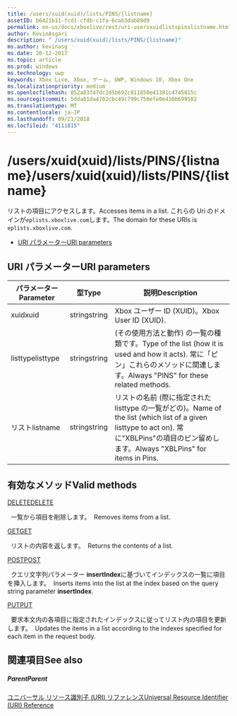 ```yaml
---
title: /users/xuid(xuid)/lists/PINS/{listname}
assetID: b6421b11-fcd1-cfdb-c1fa-6cab3dab89d9
permalink: en-us/docs/xboxlive/rest/uri-usersxuidlistspinslistname.html
author: KevinAsgari
description: " /users/xuid(xuid)/lists/PINS/{listname}"
ms.author: kevinasg
ms.date: 20-12-2017
ms.topic: article
ms.prod: windows
ms.technology: uwp
keywords: Xbox Live, Xbox, ゲーム, UWP, Windows 10, Xbox One
ms.localizationpriority: medium
ms.openlocfilehash: 052a83f47dc2d5b692c811850e41381c4745815c
ms.sourcegitcommit: 5dda01da4702cbc49c799c750efe0e430b699502
ms.translationtype: MT
ms.contentlocale: ja-JP
ms.lasthandoff: 09/21/2018
ms.locfileid: "4111815"
---
```

# <a name="usersxuidxuidlistspinslistname"></a><span data-ttu-id="cdd1e-104">/users/xuid(xuid)/lists/PINS/{listname}</span><span class="sxs-lookup"><span data-stu-id="cdd1e-104">/users/xuid(xuid)/lists/PINS/{listname}</span></span>
<span data-ttu-id="cdd1e-105">リストの項目にアクセスします。</span><span class="sxs-lookup"><span data-stu-id="cdd1e-105">Accesses items in a list.</span></span> <span data-ttu-id="cdd1e-106">これらの Uri のドメインが`eplists.xboxlive.com`します。</span><span class="sxs-lookup"><span data-stu-id="cdd1e-106">The domain for these URIs is `eplists.xboxlive.com`.</span></span>
 
  * [<span data-ttu-id="cdd1e-107">URI パラメーター</span><span class="sxs-lookup"><span data-stu-id="cdd1e-107">URI parameters</span></span>](#ID4EV)
 
<a id="ID4EV"></a>

 
## <a name="uri-parameters"></a><span data-ttu-id="cdd1e-108">URI パラメーター</span><span class="sxs-lookup"><span data-stu-id="cdd1e-108">URI parameters</span></span>
 
| <span data-ttu-id="cdd1e-109">パラメーター</span><span class="sxs-lookup"><span data-stu-id="cdd1e-109">Parameter</span></span>| <span data-ttu-id="cdd1e-110">型</span><span class="sxs-lookup"><span data-stu-id="cdd1e-110">Type</span></span>| <span data-ttu-id="cdd1e-111">説明</span><span class="sxs-lookup"><span data-stu-id="cdd1e-111">Description</span></span>| 
| --- | --- | --- | 
| <span data-ttu-id="cdd1e-112">xuid</span><span class="sxs-lookup"><span data-stu-id="cdd1e-112">xuid</span></span>| <span data-ttu-id="cdd1e-113">string</span><span class="sxs-lookup"><span data-stu-id="cdd1e-113">string</span></span>| <span data-ttu-id="cdd1e-114">Xbox ユーザー ID (XUID)。</span><span class="sxs-lookup"><span data-stu-id="cdd1e-114">Xbox User ID (XUID).</span></span>| 
| <span data-ttu-id="cdd1e-115">listtype</span><span class="sxs-lookup"><span data-stu-id="cdd1e-115">listtype</span></span>| <span data-ttu-id="cdd1e-116">string</span><span class="sxs-lookup"><span data-stu-id="cdd1e-116">string</span></span>| <span data-ttu-id="cdd1e-117">(その使用方法と動作) の一覧の種類です。</span><span class="sxs-lookup"><span data-stu-id="cdd1e-117">Type of the list (how it is used and how it acts).</span></span> <span data-ttu-id="cdd1e-118">常に「ピン」これらのメソッドに関連します。</span><span class="sxs-lookup"><span data-stu-id="cdd1e-118">Always "PINS" for these related methods.</span></span>| 
| <span data-ttu-id="cdd1e-119">リスト</span><span class="sxs-lookup"><span data-stu-id="cdd1e-119">listname</span></span>| <span data-ttu-id="cdd1e-120">string</span><span class="sxs-lookup"><span data-stu-id="cdd1e-120">string</span></span>| <span data-ttu-id="cdd1e-121">リストの名前 (際に指定された listtype の一覧がどの)。</span><span class="sxs-lookup"><span data-stu-id="cdd1e-121">Name of the list (which list of a given listtype to act on).</span></span> <span data-ttu-id="cdd1e-122">常に"XBLPins"の項目のピン留めします。</span><span class="sxs-lookup"><span data-stu-id="cdd1e-122">Always "XBLPins" for items in Pins.</span></span>| 
  
<a id="ID4EGC"></a>

 
## <a name="valid-methods"></a><span data-ttu-id="cdd1e-123">有効なメソッド</span><span class="sxs-lookup"><span data-stu-id="cdd1e-123">Valid methods</span></span>

[<span data-ttu-id="cdd1e-124">DELETE</span><span class="sxs-lookup"><span data-stu-id="cdd1e-124">DELETE</span></span>](uri-usersxuidlistspinslistnamedelete.md)

<span data-ttu-id="cdd1e-125">&nbsp;&nbsp;一覧から項目を削除します。</span><span class="sxs-lookup"><span data-stu-id="cdd1e-125">&nbsp;&nbsp;Removes items from a list.</span></span>

[<span data-ttu-id="cdd1e-126">GET</span><span class="sxs-lookup"><span data-stu-id="cdd1e-126">GET</span></span>](uri-usersxuidlistspinslistnameget.md)

<span data-ttu-id="cdd1e-127">&nbsp;&nbsp;リストの内容を返します。</span><span class="sxs-lookup"><span data-stu-id="cdd1e-127">&nbsp;&nbsp;Returns the contents of a list.</span></span>

[<span data-ttu-id="cdd1e-128">POST</span><span class="sxs-lookup"><span data-stu-id="cdd1e-128">POST</span></span>](uri-usersxuidlistspinslistnamepost.md)

<span data-ttu-id="cdd1e-129">&nbsp;&nbsp;クエリ文字列パラメーター **insertIndex**に基づいてインデックスの一覧に項目を挿入します。</span><span class="sxs-lookup"><span data-stu-id="cdd1e-129">&nbsp;&nbsp;Inserts items into the list at the index based on the query string parameter **insertIndex**.</span></span>

[<span data-ttu-id="cdd1e-130">PUT</span><span class="sxs-lookup"><span data-stu-id="cdd1e-130">PUT</span></span>](uri-usersxuidlistspinslistnameput.md)

<span data-ttu-id="cdd1e-131">&nbsp;&nbsp;要求本文内の各項目に指定されたインデックスに従ってリスト内の項目を更新します。</span><span class="sxs-lookup"><span data-stu-id="cdd1e-131">&nbsp;&nbsp;Updates the items in a list according to the indexes specified for each item in the request body.</span></span>
 
<a id="ID4EZC"></a>

 
## <a name="see-also"></a><span data-ttu-id="cdd1e-132">関連項目</span><span class="sxs-lookup"><span data-stu-id="cdd1e-132">See also</span></span>
 
<a id="ID4E2C"></a>

 
##### <a name="parent"></a><span data-ttu-id="cdd1e-133">Parent</span><span class="sxs-lookup"><span data-stu-id="cdd1e-133">Parent</span></span> 

[<span data-ttu-id="cdd1e-134">ユニバーサル リソース識別子 (URI) リファレンス</span><span class="sxs-lookup"><span data-stu-id="cdd1e-134">Universal Resource Identifier (URI) Reference</span></span>](../atoc-xboxlivews-reference-uris.md)

   